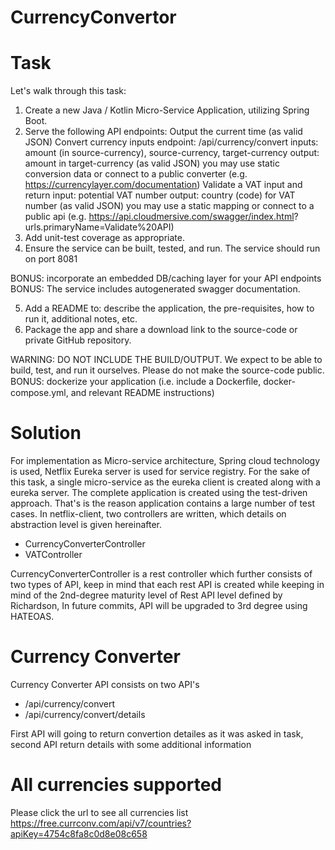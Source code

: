 # CurrencyConvertor

# Task
Let's walk through this task: 
1. Create a new Java / Kotlin Micro-Service Application, utilizing Spring Boot. 
2. Serve the following API endpoints: 
   Output the current time (as valid JSON) Convert currency inputs endpoint:  /api/currency/convert 
   inputs:
        amount (in source-currency), source-currency, target-currency 
   output: 
        amount in target-currency (as valid JSON) you may use static conversion data or connect to a public converter (e.g. https://currencylayer.com/documentation) Validate a VAT input and return input: potential VAT number output: country (code) for VAT number (as valid JSON) you may use a static mapping or connect to a public api (e.g. https://api.cloudmersive.com/swagger/index.html? urls.primaryName=Validate%20API) 
3. Add unit-test coverage as appropriate. 
4. Ensure the service can be built, tested, and run. The service should run on port 8081 

BONUS: 
incorporate an embedded DB/caching layer for your API endpoints 
BONUS: 
The service includes autogenerated swagger documentation. 

5. Add a README to: describe the application, the pre-requisites, how to run it, additional notes, etc. 
6. Package the app and share a download link to the source-code or private GitHub repository. 

WARNING: DO NOT INCLUDE THE BUILD/OUTPUT. We expect to be able to build, test, and run it ourselves. Please do not make the source-code public. 
BONUS: dockerize your application (i.e. include a Dockerﬁle, docker-compose.yml, and relevant README instructions)

# Solution
For implementation as Micro-service architecture, Spring cloud technology is used, Netflix Eureka server is used for service registry. 
For the sake of this task, a single micro-service as the eureka client is created along with a eureka server.
The complete application is created using the test-driven approach. That's is the reason application contains a large number of test cases.
In netflix-client, two controllers are written, which details on abstraction level is given hereinafter.
 - CurrencyConverterController
 - VATController
 
CurrencyConverterController is a rest controller which further consists of two types of API, keep in mind that each rest API is created while keeping in mind of the 2nd-degree maturity level of  Rest API level defined by Richardson, In future commits, API will be upgraded to 3rd degree using HATEOAS.
# Currency Converter
Currency Converter API consists on two API's 
- /api/currency/convert
- /api/currency/convert/details

First API will going to return convertion detailes as it was asked in task, second API return details with some additional information


# All currencies supported
Please click the url to see all currencies list
https://free.currconv.com/api/v7/countries?apiKey=4754c8fa8c0d8e08c658
